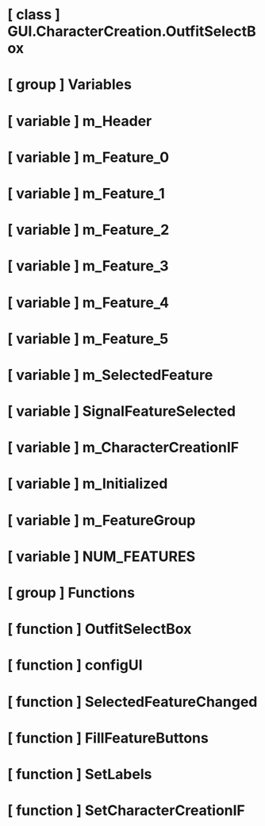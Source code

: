 # [ class ] GUI.CharacterCreation.OutfitSelectBox

# [ group ] Variables

# [ variable ] m_Header

# [ variable ] m_Feature_0

# [ variable ] m_Feature_1

# [ variable ] m_Feature_2

# [ variable ] m_Feature_3

# [ variable ] m_Feature_4

# [ variable ] m_Feature_5

# [ variable ] m_SelectedFeature

# [ variable ] SignalFeatureSelected

# [ variable ] m_CharacterCreationIF

# [ variable ] m_Initialized

# [ variable ] m_FeatureGroup

# [ variable ] NUM_FEATURES

# [ group ] Functions

# [ function ] OutfitSelectBox

# [ function ] configUI

# [ function ] SelectedFeatureChanged

# [ function ] FillFeatureButtons

# [ function ] SetLabels

# [ function ] SetCharacterCreationIF

